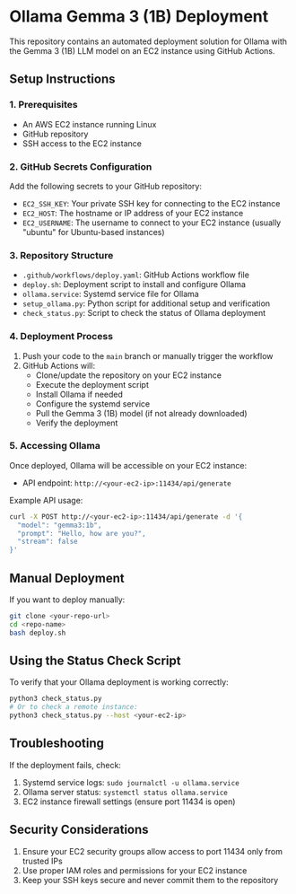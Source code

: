 # Ollama Gemma 3 (1B) Deployment

This repository contains an automated deployment solution for Ollama with the Gemma 3 (1B) LLM model on an EC2 instance using GitHub Actions.

## Setup Instructions

### 1. Prerequisites

- An AWS EC2 instance running Linux
- GitHub repository
- SSH access to the EC2 instance

### 2. GitHub Secrets Configuration

Add the following secrets to your GitHub repository:

- `EC2_SSH_KEY`: Your private SSH key for connecting to the EC2 instance
- `EC2_HOST`: The hostname or IP address of your EC2 instance
- `EC2_USERNAME`: The username to connect to your EC2 instance (usually "ubuntu" for Ubuntu-based instances)

### 3. Repository Structure

- `.github/workflows/deploy.yaml`: GitHub Actions workflow file
- `deploy.sh`: Deployment script to install and configure Ollama
- `ollama.service`: Systemd service file for Ollama
- `setup_ollama.py`: Python script for additional setup and verification
- `check_status.py`: Script to check the status of Ollama deployment

### 4. Deployment Process

1. Push your code to the `main` branch or manually trigger the workflow
2. GitHub Actions will:
   - Clone/update the repository on your EC2 instance
   - Execute the deployment script
   - Install Ollama if needed
   - Configure the systemd service
   - Pull the Gemma 3 (1B) model (if not already downloaded)
   - Verify the deployment

### 5. Accessing Ollama

Once deployed, Ollama will be accessible on your EC2 instance:
- API endpoint: `http://<your-ec2-ip>:11434/api/generate`

Example API usage:
```bash
curl -X POST http://<your-ec2-ip>:11434/api/generate -d '{
  "model": "gemma3:1b",
  "prompt": "Hello, how are you?",
  "stream": false
}'
```

## Manual Deployment

If you want to deploy manually:

```bash
git clone <your-repo-url>
cd <repo-name>
bash deploy.sh
```

## Using the Status Check Script

To verify that your Ollama deployment is working correctly:

```bash
python3 check_status.py
# Or to check a remote instance:
python3 check_status.py --host <your-ec2-ip>
```

## Troubleshooting

If the deployment fails, check:
1. Systemd service logs: `sudo journalctl -u ollama.service`
2. Ollama server status: `systemctl status ollama.service`
3. EC2 instance firewall settings (ensure port 11434 is open)

## Security Considerations

1. Ensure your EC2 security groups allow access to port 11434 only from trusted IPs
2. Use proper IAM roles and permissions for your EC2 instance
3. Keep your SSH keys secure and never commit them to the repository 